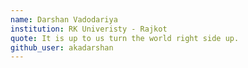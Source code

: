 ```yaml
---
name: Darshan Vadodariya
institution: RK Univeristy - Rajkot
quote: It is up to us turn the world right side up.
github_user: akadarshan
---                
```

